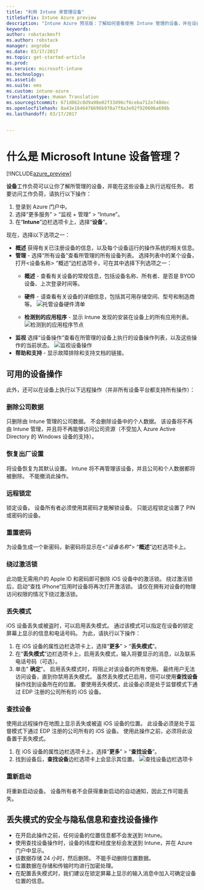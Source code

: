 ```yaml
---
title: "利用 Intune 来管理设备"
titleSuffix: Intune Azure preview
description: "Intune Azure 预览版：了解如何查看使用 Intune 管理的设备，并在设备上执行各种操作。"
keywords: 
author: robstackmsft
ms.author: robstack
manager: angrobe
ms.date: 03/17/2017
ms.topic: get-started-article
ms.prod: 
ms.service: microsoft-intune
ms.technology: 
ms.assetid: 
ms.suite: ems
ms.custom: intune-azure
translationtype: Human Translation
ms.sourcegitcommit: 671d862c8d9a98e02f33d96cf6ceba712e740dec
ms.openlocfilehash: 8a43e1646476696b978a7f8a3e92f920606a698b
ms.lasthandoff: 03/17/2017


---
```


# <a name="what-is-microsoft-intune-device-management"></a>什么是 Microsoft Intune 设备管理？ 


[!INCLUDE[azure_preview](../includes/azure_preview.md)]

**设备**工作负荷可以让你了解所管理的设备，并能在这些设备上执行远程任务。 若要访问工作负荷，请执行以下操作：

1. 登录到 Azure 门户中。
2. 选择“更多服务” > “监视 + 管理” > “Intune”。
3. 在“**Intune**”边栏选项卡上，选择“**设备**”。

现在，选择以下选项之一：

- **概述** 获得有关已注册设备的信息，以及每个设备运行的操作系统的相关信息。
- **管理** - 选择“所有设备”查看所管理的所有设备列表。
    选择列表中的某个设备，打开<设备名称> “概述”边栏选项卡，可在其中选择下列选项之一：
    - **概述** - 查看有关设备的常规信息，包括设备名称、所有者、是否是 BYOD 设备、上次登录时间等。 
                
    - **硬件** - 请查看有关设备的详细信息，包括其可用存储空间、型号和制造商等。
    ![托管设备硬件清单](./media/hardware-inventory.png)
    - **检测到的应用程序** - 显示 Intune 发现的安装在设备上的所有应用列表。
    ![检测到的应用程序节点](./media/detected-applications.png)
- **监视** 选择“设备操作”查看在所管理的设备上执行的设备操作列表，以及这些操作的当前状态。
![监视设备操作](./media/monitor-device-actions.png)
- **帮助和支持** - 显示故障排除和支持文档的链接。

## <a name="available-device-actions"></a>可用的设备操作

此外，还可以在设备上执行以下远程操作（并非所有设备平台都支持所有操作）：

### <a name="remove-company-data"></a>**删除公司数据**
只删除由 Intune 管理的公司数据。 不会删除设备中的个人数据。 该设备将不再由 Intune 管理，并且将不再能够访问公司资源（不受加入 Azure Active Directory 的 Windows 设备的支持）。

### <a name="factory-reset"></a>**恢复出厂设置**
将设备恢复为其默认设置。 Intune 将不再管理该设备，并且公司和个人数据都将被删除。 不能撤消此操作。

### <a name="remote-lock"></a>**远程锁定**
锁定设备。 设备所有者必须使用其密码才能解锁设备。 只能远程锁定设置了 PIN 或密码的设备。

### <a name="reset-passcode"></a>**重置密码**
为设备生成一个新密码，新密码将显示在<“*设备名称*”> “**概述**”边栏选项卡上。

### <a name="bypass-activation-lock"></a>**绕过激活锁**
此功能无需用户的 Apple ID 和密码即可删除 iOS 设备中的激活锁。 绕过激活锁后，启动“查找 iPhone”应用时设备将再次打开激活锁。 请仅在拥有对设备的物理访问权限的情况下绕过激活锁。

### <a name="lost-mode"></a>**丢失模式**
iOS 设备丢失或被盗时，可以启用丢失模式。 通过该模式可以指定在设备的锁定屏幕上显示的信息和电话号码。 为此，请执行以下操作：
1.    在 iOS 设备的属性边栏选项卡上，选择“**更多**” > “**丢失模式**”。
2.    在“**丢失模式**”边栏选项卡上，启用丢失模式，输入将要显示的消息，以及联系电话号码（可选）。
3.    单击" **确定**"。
启用丢失模式时，将阻止对该设备的所有使用。 最终用户无法访问设备，直到你禁用丢失模式。 虽然丢失模式已启用，但可以使用**查找设备**操作找到设备所在的位置。
要使用丢失模式，此设备必须是处于监督模式下通过 EDP 注册的公司所有的 iOS 设备。

### <a name="locate-device"></a>**查找设备**
使用此远程操作在地图上显示丢失或被盗 iOS 设备的位置。 此设备必须是处于监督模式下通过 EDP 注册的公司所有的 iOS 设备。 使用此操作之前，必须将此设备置于丢失模式。
1.    在 iOS 设备的属性边栏选项卡上，选择“**更多**” > “**查找设备**”。
2.    找到设备后，**查找设备**边栏选项卡上会显示其位置。 
    ![查找设备边栏选项卡](./media/locate-device.png)

### <a name="restart"></a>**重新启动**
将重新启动设备。 设备所有者不会获得重新启动的自动通知，因此工作可能丢失。


## <a name="security-and-privacy-information-for-the-lost-mode-and-locate-device-actions"></a>丢失模式的安全与隐私信息和查找设备操作
- 在开启此操作之前，任何设备的位置信息都不会发送到 Intune。
- 使用查找设备操作时，设备的纬度和经度坐标会发送到 Intune，并在 Azure 门户中显示。
- 该数据存储 24 小时，然后删除。 不能手动删除位置数据。
- 位置数据在存储和传输时均进行加密处理。
- 在配置丢失模式时，我们建议在锁定屏幕上显示的输入消息中加入可确定设备位置的信息。

